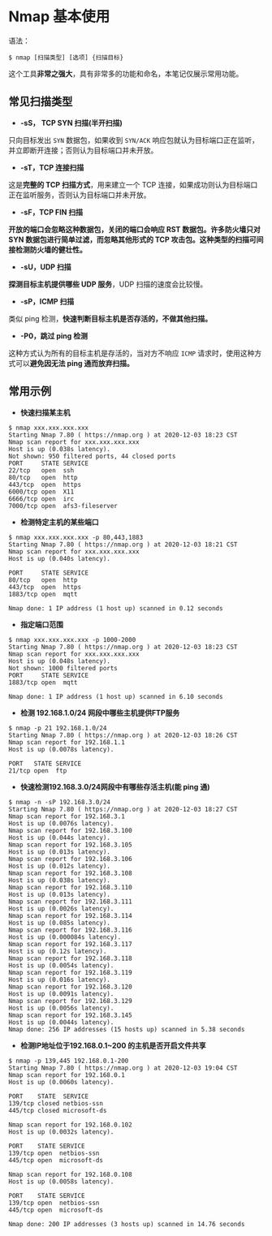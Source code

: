 # Nmap 基本使用

语法：

``` shell
$ nmap [扫描类型] [选项] {扫描目标}
```

这个工具**非常之强大**，具有非常多的功能和命名，本笔记仅展示常用功能。

## 常见扫描类型

* **-sS， TCP SYN 扫描(半开扫描)**

只向目标发出 `SYN` 数据包，如果收到 `SYN/ACK` 响应包就认为目标端口正在监听，并立即断开连接；否则认为目标端口并未开放。

* **-sT，TCP 连接扫描**

这是**完整的 TCP 扫描方式**，用来建立一个 TCP 连接，如果成功则认为目标端口正在监听服务，否则认为目标端口并未开放。

* **-sF，TCP FIN 扫描**

**开放的端口会忽略这种数据包，关闭的端口会响应 RST 数据包。**许多防火墙只对 SYN 数据包进行简单过滤，而忽略其他形式的 TCP 攻击包。这种类型的扫描可**间接检测防火墙的健壮性。**

* **-sU，UDP 扫描**

**探测目标主机提供哪些 UDP 服务**，UDP 扫描的速度会比较慢。

* **-sP，ICMP 扫描**

类似 ping 检测，**快速判断目标主机是否存活的，不做其他扫描。**

* **-P0，跳过 ping 检测**

这种方式认为所有的目标主机是存活的，当对方不响应 `ICMP` 请求时，使用这种方式可以**避免因无法 ping 通而放弃扫描。**

## 常用示例

* **快速扫描某主机**

``` shell
$ nmap xxx.xxx.xxx.xxx
Starting Nmap 7.80 ( https://nmap.org ) at 2020-12-03 18:23 CST
Nmap scan report for xxx.xxx.xxx.xxx
Host is up (0.038s latency).
Not shown: 950 filtered ports, 44 closed ports
PORT     STATE SERVICE
22/tcp   open  ssh
80/tcp   open  http
443/tcp  open  https
6000/tcp open  X11
6666/tcp open  irc
7000/tcp open  afs3-fileserver
```

* **检测特定主机的某些端口**

``` shell
$ nmap xxx.xxx.xxx.xxx -p 80,443,1883
Starting Nmap 7.80 ( https://nmap.org ) at 2020-12-03 18:21 CST
Nmap scan report for xxx.xxx.xxx.xxx
Host is up (0.040s latency).

PORT     STATE SERVICE
80/tcp   open  http
443/tcp  open  https
1883/tcp open  mqtt

Nmap done: 1 IP address (1 host up) scanned in 0.12 seconds
```

* **指定端口范围**

``` shell
$ nmap xxx.xxx.xxx.xxx -p 1000-2000
Starting Nmap 7.80 ( https://nmap.org ) at 2020-12-03 18:23 CST
Nmap scan report for xxx.xxx.xxx.xxx
Host is up (0.048s latency).
Not shown: 1000 filtered ports
PORT     STATE SERVICE
1883/tcp open  mqtt

Nmap done: 1 IP address (1 host up) scanned in 6.10 seconds
```

* **检测 192.168.1.0/24 网段中哪些主机提供FTP服务**

``` shell
$ nmap -p 21 192.168.1.0/24
Starting Nmap 7.80 ( https://nmap.org ) at 2020-12-03 18:26 CST
Nmap scan report for 192.168.1.1
Host is up (0.0078s latency).

PORT   STATE SERVICE
21/tcp open  ftp
```

* **快速检测192.168.3.0/24网段中有哪些存活主机(能 ping 通)**

``` shell
$ nmap -n -sP 192.168.3.0/24
Starting Nmap 7.80 ( https://nmap.org ) at 2020-12-03 18:27 CST
Nmap scan report for 192.168.3.1
Host is up (0.0076s latency).
Nmap scan report for 192.168.3.100
Host is up (0.044s latency).
Nmap scan report for 192.168.3.105
Host is up (0.013s latency).
Nmap scan report for 192.168.3.106
Host is up (0.012s latency).
Nmap scan report for 192.168.3.108
Host is up (0.038s latency).
Nmap scan report for 192.168.3.110
Host is up (0.013s latency).
Nmap scan report for 192.168.3.111
Host is up (0.0026s latency).
Nmap scan report for 192.168.3.114
Host is up (0.085s latency).
Nmap scan report for 192.168.3.116
Host is up (0.000084s latency).
Nmap scan report for 192.168.3.117
Host is up (0.12s latency).
Nmap scan report for 192.168.3.118
Host is up (0.0054s latency).
Nmap scan report for 192.168.3.119
Host is up (0.016s latency).
Nmap scan report for 192.168.3.120
Host is up (0.0091s latency).
Nmap scan report for 192.168.3.129
Host is up (0.0056s latency).
Nmap scan report for 192.168.3.145
Host is up (0.0044s latency).
Nmap done: 256 IP addresses (15 hosts up) scanned in 5.38 seconds
```

* **检测IP地址位于192.168.0.1~200 的主机是否开启文件共享**

``` shell
$ nmap -p 139,445 192.168.0.1-200
Starting Nmap 7.80 ( https://nmap.org ) at 2020-12-03 19:04 CST
Nmap scan report for 192.168.0.1
Host is up (0.0060s latency).

PORT    STATE  SERVICE
139/tcp closed netbios-ssn
445/tcp closed microsoft-ds

Nmap scan report for 192.168.0.102
Host is up (0.0032s latency).

PORT    STATE SERVICE
139/tcp open  netbios-ssn
445/tcp open  microsoft-ds

Nmap scan report for 192.168.0.108
Host is up (0.0058s latency).

PORT    STATE SERVICE
139/tcp open  netbios-ssn
445/tcp open  microsoft-ds

Nmap done: 200 IP addresses (3 hosts up) scanned in 14.76 seconds
```
